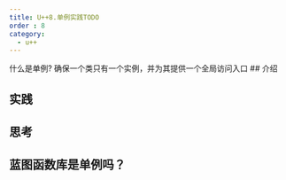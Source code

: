 ```yaml
---
title: U++8.单例实践TODO
order : 8
category:
  - u++
---
```


<ChatMessage avatar="../../assets/emoji/hh.png" :avatarWidth="40">
什么是单例?
</ChatMessage>

<ChatMessage avatar="../../assets/emoji/bqb (3).png" :avatarWidth="40" alignLeft>
确保一个类只有一个实例，并为其提供一个全局访问入口
</ChatMessage>
## 介绍

## 实践

## 思考

## 蓝图函数库是单例吗？